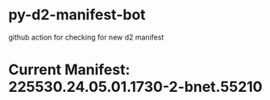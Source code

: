 # py-d2-manifest-bot
github action for checking for new d2 manifest

# Current Manifest: 225530.24.05.01.1730-2-bnet.55210